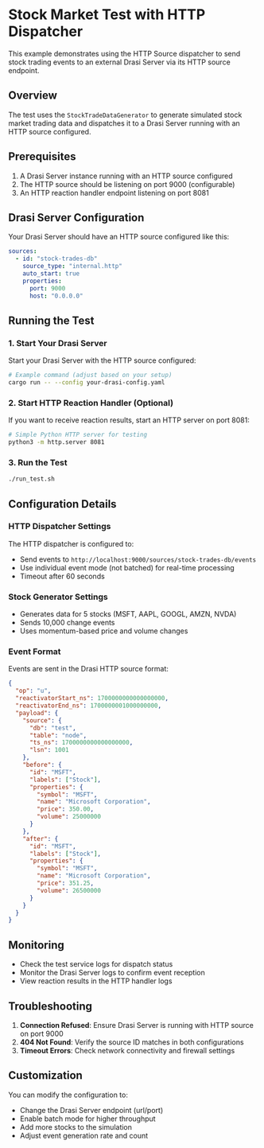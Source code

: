 # Stock Market Test with HTTP Dispatcher

This example demonstrates using the HTTP Source dispatcher to send stock trading events to an external Drasi Server via its HTTP source endpoint.

## Overview

The test uses the `StockTradeDataGenerator` to generate simulated stock market trading data and dispatches it to a Drasi Server running with an HTTP source configured.

## Prerequisites

1. A Drasi Server instance running with an HTTP source configured
2. The HTTP source should be listening on port 9000 (configurable)
3. An HTTP reaction handler endpoint listening on port 8081

## Drasi Server Configuration

Your Drasi Server should have an HTTP source configured like this:

```yaml
sources:
  - id: "stock-trades-db"
    source_type: "internal.http"
    auto_start: true
    properties:
      port: 9000
      host: "0.0.0.0"
```

## Running the Test

### 1. Start Your Drasi Server

Start your Drasi Server with the HTTP source configured:

```bash
# Example command (adjust based on your setup)
cargo run -- --config your-drasi-config.yaml
```

### 2. Start HTTP Reaction Handler (Optional)

If you want to receive reaction results, start an HTTP server on port 8081:

```bash
# Simple Python HTTP server for testing
python3 -m http.server 8081
```

### 3. Run the Test

```bash
./run_test.sh
```

## Configuration Details

### HTTP Dispatcher Settings

The HTTP dispatcher is configured to:
- Send events to `http://localhost:9000/sources/stock-trades-db/events`
- Use individual event mode (not batched) for real-time processing
- Timeout after 60 seconds

### Stock Generator Settings

- Generates data for 5 stocks (MSFT, AAPL, GOOGL, AMZN, NVDA)
- Sends 10,000 change events
- Uses momentum-based price and volume changes

### Event Format

Events are sent in the Drasi HTTP source format:

```json
{
  "op": "u",
  "reactivatorStart_ns": 1700000000000000000,
  "reactivatorEnd_ns": 1700000001000000000,
  "payload": {
    "source": {
      "db": "test",
      "table": "node",
      "ts_ns": 1700000000000000000,
      "lsn": 1001
    },
    "before": {
      "id": "MSFT",
      "labels": ["Stock"],
      "properties": {
        "symbol": "MSFT",
        "name": "Microsoft Corporation",
        "price": 350.00,
        "volume": 25000000
      }
    },
    "after": {
      "id": "MSFT",
      "labels": ["Stock"],
      "properties": {
        "symbol": "MSFT",
        "name": "Microsoft Corporation",
        "price": 351.25,
        "volume": 26500000
      }
    }
  }
}
```

## Monitoring

- Check the test service logs for dispatch status
- Monitor the Drasi Server logs to confirm event reception
- View reaction results in the HTTP handler logs

## Troubleshooting

1. **Connection Refused**: Ensure Drasi Server is running with HTTP source on port 9000
2. **404 Not Found**: Verify the source ID matches in both configurations
3. **Timeout Errors**: Check network connectivity and firewall settings

## Customization

You can modify the configuration to:
- Change the Drasi Server endpoint (url/port)
- Enable batch mode for higher throughput
- Add more stocks to the simulation
- Adjust event generation rate and count